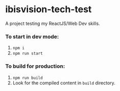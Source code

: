 # ibisvision-tech-test
A project testing my ReactJS/Web Dev skills.

### To start in dev mode:
1. `npm i`
2. `npm run start`

### To build for production:
1. `npm run build`
2. Look for the compiled content in `build` directory.

